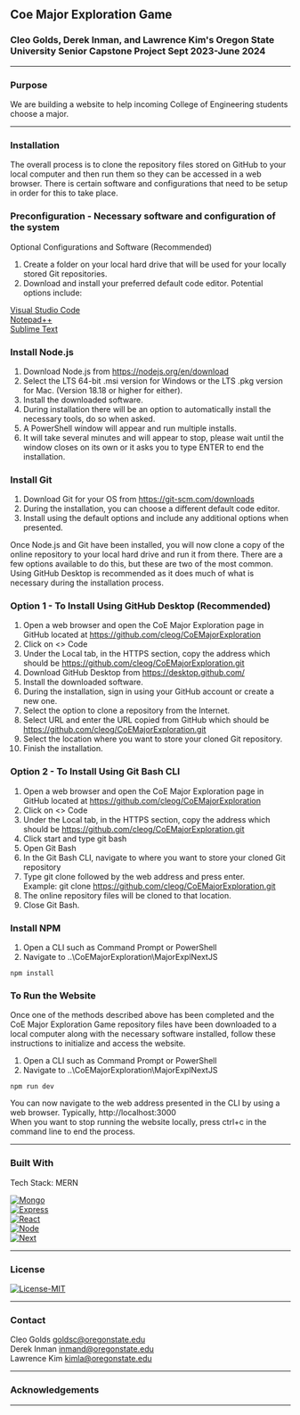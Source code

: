 ## Coe Major Exploration Game
### Cleo Golds, Derek Inman, and Lawrence Kim's Oregon State University Senior Capstone Project Sept 2023-June 2024
---
### Purpose
We are building a website to help incoming College of Engineering students choose a major.

---
### Installation

The overall process is to clone the repository files stored on GitHub to your local computer and then run them so they can be accessed in a web browser. There is certain software and configurations that need to be setup in order for this to take place.

### Preconfiguration - Necessary software and configuration of the system


Optional Configurations and Software (Recommended)
<br>
1. Create a folder on your local hard drive that will be used for your locally stored Git repositories.
2. Download and install your preferred default code editor. Potential options include:

<a href="https://code.visualstudio.com/">Visual Studio Code</a>	
<br>
<a href="https://notepad-plus-plus.org/">Notepad++</a>
<br>
<a href="https://www.sublimetext.com/">Sublime Text</a>		

### Install Node.js 
1. Download Node.js from https://nodejs.org/en/download
2. Select the LTS 64-bit .msi version for Windows or the LTS .pkg version for Mac. (Version 18.18 or higher for either).
3. Install the downloaded software.
4. During installation there will be an option to automatically install the necessary tools, do so when asked.
5. A PowerShell window will appear and run multiple installs.
6. It will take several minutes and will appear to stop, please wait until the window closes on its own or it asks you to type ENTER to end the installation.

### Install Git
1. Download Git for your OS from https://git-scm.com/downloads	
2. During the installation, you can choose a different default code editor.
3. Install using the default options and include any additional options when presented.

Once Node.js and Git have been installed, you will now clone a copy of the online repository to your local hard drive and run it from there. There are a few options available to do this, but these are two of the most common. Using GitHub Desktop is recommended as it does much of what is necessary during the installation process.

### Option 1 - To Install Using GitHub Desktop (Recommended)
1. Open a web browser and open the CoE Major Exploration page in GitHub located at https://github.com/cleog/CoEMajorExploration	
2. Click on <> Code
3. Under the Local tab, in the HTTPS section, copy the address which should be https://github.com/cleog/CoEMajorExploration.git	
4. Download GitHub Desktop from https://desktop.github.com/
5. Install the downloaded software.
6. During the installation, sign in using your GitHub account or create a new one.
7. Select the option to clone a repository from the Internet.
8. Select URL and enter the URL copied from GitHub which should be https://github.com/cleog/CoEMajorExploration.git
9. Select the location where you want to store your cloned Git repository.
10. Finish the installation.

### Option 2 - To Install Using Git Bash CLI
1. Open a web browser and open the CoE Major Exploration page in GitHub located at https://github.com/cleog/CoEMajorExploration	
2. Click on <> Code
3. Under the Local tab, in the HTTPS section, copy the address which should be https://github.com/cleog/CoEMajorExploration.git	
4. Click start and type git bash
5. Open Git Bash
6. In the Git Bash CLI, navigate to where you want to store your cloned Git repository
7. Type git clone followed by the web address and press enter. 
<br>Example: git clone https://github.com/cleog/CoEMajorExploration.git	
8. The online repository files will be cloned to that location.
9. Close Git Bash.

### Install NPM
1. Open a CLI such as Command Prompt or PowerShell
2. Navigate to ..\CoEMajorExploration\MajorExplNextJS
```
npm install
```

### To Run the Website
Once one of the methods described above has been completed and the CoE Major Exploration Game repository files have been downloaded to a local computer along with the necessary software installed, follow these instructions to initialize and access the website.

1. Open a CLI such as Command Prompt or PowerShell
2. Navigate to ..\CoEMajorExploration\MajorExplNextJS
```
npm run dev
```
You can now navigate to the web address presented in the CLI by using a web browser. Typically, http://localhost:3000
<br>
When you want to stop running the website locally, press ctrl+c in the command line to end the process.

---

### Built With

Tech Stack: MERN

[![Mongo][MongoDB]][Mongo-url]
<br>
[![Express][Express.js]][Express-url]
<br>
[![React][React.js]][React-url]
<br>
[![Node][Node.js]][Node-url]
<br>
[![Next][Next.js]][Next-url]

---

### License

[![License-MIT][LicenseMIT]][LicenseMIT-URL]

---

### Contact

Cleo Golds		goldsc@oregonstate.edu
<br>
Derek Inman		inmand@oregonstate.edu
<br>
Lawrence Kim	kimla@oregonstate.edu

---

### Acknowledgements

---

<!-- MARKDOWN LINKS & IMAGES -->

[MongoDB]: https://img.shields.io/badge/MongoDB-20232A?style=for-the-badge&logo=mongodb&logoColor=47A248
[Mongo-url]: https://www.mongodb.com/

[Express.js]: https://img.shields.io/badge/Express-20232A?style=for-the-badge&logo=express&logoColor=000000
[Express-url]: https://expressjs.com/

[React.js]: https://img.shields.io/badge/React-20232A?style=for-the-badge&logo=react&logoColor=61DAFB
[React-url]: https://reactjs.org/

[Node.js]: https://img.shields.io/badge/Node-20232A?style=for-the-badge&logo=Node.js&logoColor=339933
[Node-url]: https://nodejs.org/en/

[Next.js]: https://img.shields.io/badge/Next-20232A?style=for-the-badge&logo=Node.js&logoColor=000000
[Next-url]: https://nextjs.org/

[LicenseMIT]: https://img.shields.io/badge/License-MIT-yellow.svg
[LicenseMIT-URL]: https://github.com/cleog/CoEMajorExploration/blob/main/LICENSE.md

